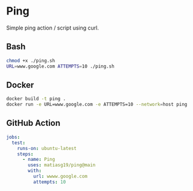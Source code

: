 # Ping

Simple ping action / script using curl.

## Bash

```sh
chmod +x ./ping.sh
URL=www.google.com ATTEMPTS=10 ./ping.sh
```

## Docker

```sh
docker build -t ping .
docker run -e URL=www.google.com -e ATTEMPTS=10 --network=host ping
```

## GitHub Action

```yml
jobs:
  test:
    runs-on: ubuntu-latest
    steps:
      - name: Ping
        uses: matiasg19/ping@main
        with:
          url: wwww.google.com
          attempts: 10
```
